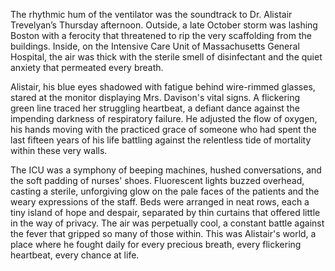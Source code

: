 The rhythmic hum of the ventilator was the soundtrack to Dr. Alistair Trevelyan’s Thursday afternoon. Outside, a late October storm was lashing Boston with a ferocity that threatened to rip the very scaffolding from the buildings. Inside, on the Intensive Care Unit of Massachusetts General Hospital, the air was thick with the sterile smell of disinfectant and the quiet anxiety that permeated every breath.

Alistair, his blue eyes shadowed with fatigue behind wire-rimmed glasses, stared at the monitor displaying Mrs. Davison's vital signs. A flickering green line traced her struggling heartbeat, a defiant dance against the impending darkness of respiratory failure. He adjusted the flow of oxygen, his hands moving with the practiced grace of someone who had spent the last fifteen years of his life battling against the relentless tide of mortality within these very walls.

The ICU was a symphony of beeping machines, hushed conversations, and the soft padding of nurses' shoes. Fluorescent lights buzzed overhead, casting a sterile, unforgiving glow on the pale faces of the patients and the weary expressions of the staff. Beds were arranged in neat rows, each a tiny island of hope and despair, separated by thin curtains that offered little in the way of privacy. The air was perpetually cool, a constant battle against the fever that gripped so many of those within. This was Alistair's world, a place where he fought daily for every precious breath, every flickering heartbeat, every chance at life.
